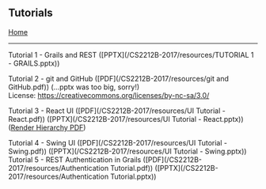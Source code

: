 ## Tutorials

[Home](README.md)

---

Tutorial 1 - Grails and REST ([PPTX](/CS2212B-2017/resources/TUTORIAL 1 - GRAILS.pptx))

Tutorial 2 - git and GitHub ([PDF](/CS2212B-2017/resources/git and GitHub.pdf)) (...pptx was too big, sorry!)  
License: https://creativecommons.org/licenses/by-nc-sa/3.0/  

Tutorial 3 - React UI ([PDF](/CS2212B-2017/resources/UI Tutorial - React.pdf)) ([PPTX](/CS2212B-2017/resources/UI Tutorial - React.pptx))  ([Render Hierarchy PDF](/CS2212B-2017/resources/statussearch_hierarchy.pdf))

Tutorial 4 - Swing UI ([PDF](/CS2212B-2017/resources/UI Tutorial - Swing.pdf)) ([PPTX](/CS2212B-2017/resources/UI Tutorial - Swing.pptx))  
Tutorial 5 - REST Authentication in Grails ([PDF](/CS2212B-2017/resources/Authentication Tutorial.pdf)) ([PPTX](/CS2212B-2017/resources/Authentication Tutorial.pptx))  
